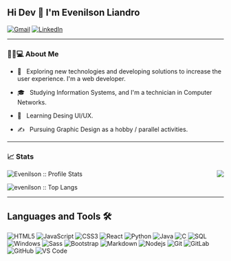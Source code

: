 ## Hi Dev 👋 I'm Evenilson Liandro 


[![Gmail](https://img.shields.io/badge/-GMAIL-D14836?style=for-the-badge&logo=gmail&logoColor=white)](mailto:evenilsonlp@gmail.com)
[![LinkedIn](https://img.shields.io/badge/-LINKEDIN-0077B5?style=for-the-badge&logo=linkedin&logoColor=white)](https://www.linkedin.com/in/evenilsonliandro/)

---

### 👨🏻💻 About Me

- 🤔 &nbsp; Exploring new technologies and developing solutions to increase the user experience. I'm a web developer.

- 🎓 &nbsp;  Studying Information Systems, and I'm a technician in Computer Networks.

- 🌱 &nbsp; Learning Desing UI/UX.


- ✍️ &nbsp; Pursuing Graphic Design as a hobby / parallel activities.


---
### 📈 Stats

<img align="right" src="http://estruyf-github.azurewebsites.net/api/VisitorHit?user=evenilson&repo=evenilson&countColorcountColor&countColor=%237B1E7B"/>

<p><img src="https://github-readme-stats.vercel.app/api?username=evenilson&show_icons=true&theme=synthwave" alt="Evenilson :: Profile Stats" /></p>

<p><img src="https://github-readme-stats.vercel.app/api/top-langs/?username=evenilson&langs_count=10&theme=tokyonight&layout=compact" alt="evenilson :: Top Langs" /></p>


---

## Languages and Tools 🛠
![HTML5](https://img.shields.io/badge/-HTML5-000000?style=flat&logo=html5)
![JavaScript](https://img.shields.io/badge/-JavaScript-000000?style=flat&logo=javascript)
![CSS3](https://img.shields.io/badge/-CSS3-000000?style=flat&logo=css3)
![React](https://img.shields.io/badge/-React-61DAFB?style=flat-square&logo=react&logoColor=ffffff)
![Python](https://img.shields.io/badge/-Python-000000?style=flat&logo=python)
![Java](https://img.shields.io/badge/-Java-000000?style=flat&logo=java)
![C](https://img.shields.io/badge/-C-000000?style=flat&logo=c)
![SQL](https://img.shields.io/badge/-SQL-000000?style=flat&logo=postgresql)
![Windows](http://img.shields.io/badge/-Windows-0078D6?style=flat-square&logo=windows&logoColor=ffffff)
![Sass](https://img.shields.io/badge/-Sass-%23CC6699?style=flat-square&logo=sass&logoColor=ffffff)
![Bootstrap](https://img.shields.io/badge/-Bootstrap-563D7C?style=flat-square&logo=Bootstrap)
![Markdown](https://img.shields.io/badge/-Markdown-000000?style=flat-square&logo=markdown)
![Nodejs](https://img.shields.io/badge/-Nodejs-339933?style=flat-square&logo=Node.js&logoColor=ffffff)
![Git](https://img.shields.io/badge/-Git-%23F05032?style=flat-square&logo=git&logoColor=%23ffffff)
![GitLab](https://img.shields.io/badge/-GitLab-FCA121?style=flat-square&logo=gitlab)
![GitHub](https://img.shields.io/badge/-GitHub-181717?style=flat-square&logo=github)
![VS Code](http://img.shields.io/badge/-VS%20Code-007ACC?style=flat-square&logo=visual-studio-code&logoColor=ffffff)








